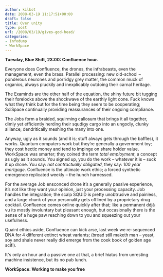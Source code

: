 ```yaml
---
author: kilbot
date: 2008-03-19 11:17:51+00:00
draft: false
title: Over unity
type: post
url: /2008/03/19/gives-god-head/
categories:
- Infodump
- WorkSpace
---
```


**Tuesday, Blue Shift, 23:00: Confluence hour.**

Everyone does Confluence, the drones, the infrabeasts, even the management, even the brass. Parallel processing: new old-school – ponderous neurones and porridgy grey matter, the common muck of organics, always pluckily and inexplicably outdoing their carnal heritage.

The Examinds are the other half of the equation, the shiny future bit tugging their forelocks above the shockwave of the earthly light cone. Fuck knows what they think but for the time being they seem to be cooperating; SciSpace continually providing reassurances of their ongoing compliance.

The Jobs form a braided, squirming callosum that brings it all together, dimly yet efficiently herding their squdigy cargo into an ungodly, clunky alliance; dendritically meshing the many into one.

Anyway, ugly as it sounds (and it is; stuff always gets through the baffles), it works. Quantum computers work but they’re generally a government toy; they cost hectic money and tend to impinge on share holder value. WorkSpace was smarter; they coined the term _total employment_, a concept as ugly as it sounds. You signed up, you do the work – whatever it is – suck it up drone. You say: _not contractually obligated_, they say: _100 year mortgage_. Confluence is the ultimate work ethic; a forced synthetic emergence replicated weekly – the hunch harnessed.

For the average Job ensconced drone it’s a generally passive experience, it’s not like they want your opinion, just your processing capacity. Job handles the integration; the scalp SQUID is pretty unobtrusive and painless, and a large chunk of your personality gets offlined by a proprietary drug cocktail. Confluence comes online quickly after that; like a permanent déjà vu its mostly involuntary but pleasant enough, but occasionally there is the sense of a huge paw reaching down to you and squeezing out your usefulness.

Quaint ethics aside, Confluence can kick arse, last week we re-sequenced DNA for 4 different extinct wheat variants; (bread still maketh man – yeast, soy and shale never really did emerge from the cook book of golden age scifi).

It's only an hour and a passive one at that, a brief hiatus from unresting machine insistence, but its no pub lunch.

**WorkSpace: Working to make you free**
